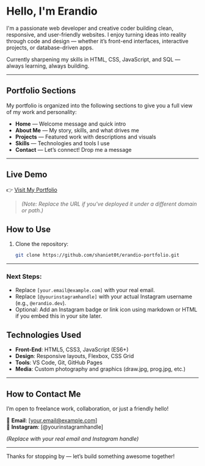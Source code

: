 # Hello, I'm Erandio

I'm a passionate web developer and creative coder building clean, responsive, and user-friendly websites. I enjoy turning ideas into reality through code and design — whether it’s front-end interfaces, interactive projects, or database-driven apps.

Currently sharpening my skills in HTML, CSS, JavaScript, and SQL — always learning, always building.

---

##  Portfolio Sections

My portfolio is organized into the following sections to give you a full view of my work and personality:

- **Home** — Welcome message and quick intro
- **About Me** — My story, skills, and what drives me
- **Projects** — Featured work with descriptions and visuals
- **Skills** — Technologies and tools I use
- **Contact** — Let’s connect! Drop me a message

---

## Live Demo

👉 [Visit My Portfolio](https://shaniet0t.github.io/erandio-portfolio/)

> *(Note: Replace the URL if you've deployed it under a different domain or path.)*

## How to Use

1. Clone the repository:
   ```bash
   git clone https://github.com/shaniеt0t/erandio-portfolio.git

---

### Next Steps:
- Replace `[your.email@example.com]` with your real email.
- Replace `[@yourinstagramhandle]` with your actual Instagram username (e.g., `@erandio.dev`).
- Optional: Add an Instagram badge or link icon using markdown or HTML if you embed this in your site later.

## Technologies Used

- **Front-End**: HTML5, CSS3, JavaScript (ES6+)
- **Design**: Responsive layouts, Flexbox, CSS Grid
- **Tools**: VS Code, Git, GitHub Pages
- **Media**: Custom photography and graphics (draw.jpg, prog.jpg, etc.)

---

## How to Contact Me

I’m open to freelance work, collaboration, or just a friendly hello!

📧 **Email**: [your.email@example.com]  
📸 **Instagram**: [@yourinstagramhandle]

*(Replace with your real email and Instagram handle)*

---

Thanks for stopping by — let’s build something awesome together!
